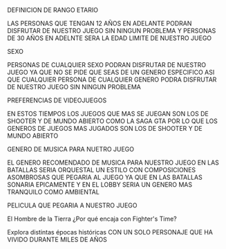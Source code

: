 DEFINICION DE RANGO ETARIO

LAS PERSONAS QUE TENGAN 12 AÑOS EN ADELANTE PODRAN DISFRUTAR DE NUESTRO JUEGO SIN NINGUN PROBLEMA 
Y PERSONAS DE 30 AÑOS EN ADELNTE SERA LA EDAD LIMITE DE NUESTRO JUEGO 

SEXO

PERSONAS DE CUALQUIER SEXO PODRAN DISFRUTAR DE NUESTRO JUEGO YA QUE NO SE PIDE QUE SEAS DE UN GENERO ESPECIFICO
ASI QUE CUALQUIER PERSONA DE CUALQUIER GENERO PODRA DISFRUTAR DE NUESTRO JUEGO SIN NINGUN PROBLEMA 


PREFERENCIAS DE VIDEOJUEGOS 

EN ESTOS TIEMPOS LOS JUEGOS QUE MAS SE JUEGAN SON LOS DE SHOOTER Y DE MUNDO ABIERTO COMO LA SAGA GTA 
POR LO QUE LOS GENEROS DE JUEGOS MAS JUGADOS SON LOS DE SHOOTER Y DE MUNDO ABIERTO

GENERO DE MUSICA PARA NUETRO JUEGO

EL GENERO RECOMENDADO DE MUSICA PARA NUESTRO JUEGO EN LAS BATALLAS SERIA ORQUESTAL
UN ESTILO CON COMPOSICIONES ASOMBROSAS QUE PEGARIA AL JUEGO YA QUE EN LAS BATALLAS SONARIA EPICAMENTE
 Y EN EL LOBBY SERIA UN GENERO MAS TRANQUILO COMO AMBIENTAL

  PELICULA QUE PEGARIA A NUESTRO JUEGO 
  
  El Hombre de la Tierra
  ¿Por qué encaja con Fighter's Time?
  
  Explora distintas épocas históricas
  CON UN SOLO PERSONAJE QUE HA VIVIDO DURANTE MILES DE AÑOS 
  
 
